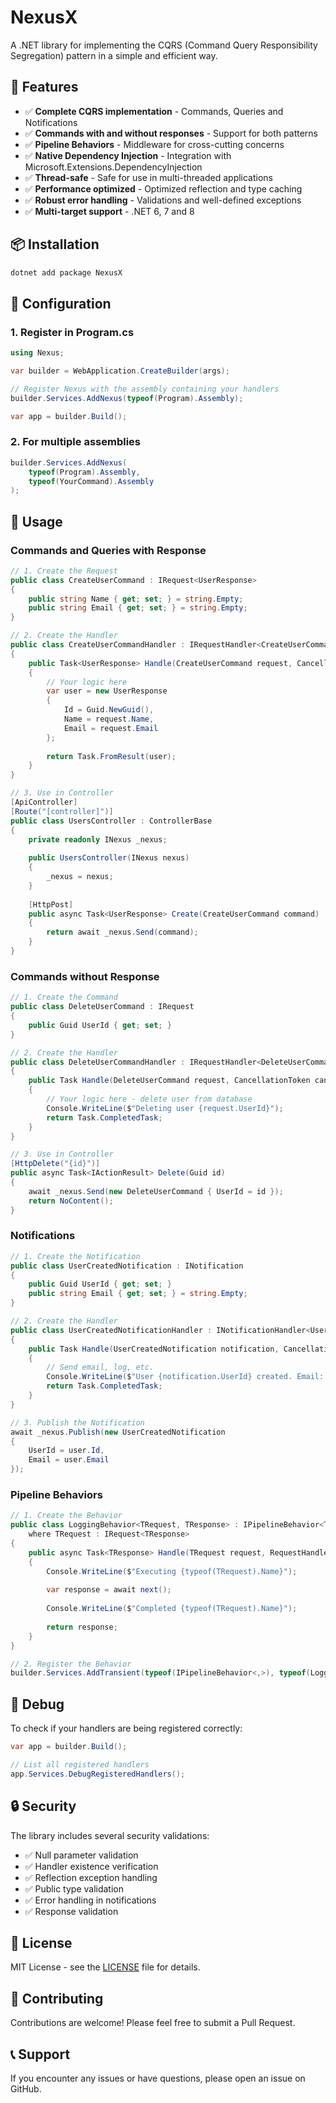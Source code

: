 # NexusX

A .NET library for implementing the CQRS (Command Query Responsibility Segregation) pattern in a simple and efficient way.

## 🚀 Features

- ✅ **Complete CQRS implementation** - Commands, Queries and Notifications
- ✅ **Commands with and without responses** - Support for both patterns
- ✅ **Pipeline Behaviors** - Middleware for cross-cutting concerns
- ✅ **Native Dependency Injection** - Integration with Microsoft.Extensions.DependencyInjection
- ✅ **Thread-safe** - Safe for use in multi-threaded applications
- ✅ **Performance optimized** - Optimized reflection and type caching
- ✅ **Robust error handling** - Validations and well-defined exceptions
- ✅ **Multi-target support** - .NET 6, 7 and 8

## 📦 Installation

```bash
dotnet add package NexusX
```

## 🔧 Configuration

### 1. Register in Program.cs

```csharp
using Nexus;

var builder = WebApplication.CreateBuilder(args);

// Register Nexus with the assembly containing your handlers
builder.Services.AddNexus(typeof(Program).Assembly);

var app = builder.Build();
```

### 2. For multiple assemblies

```csharp
builder.Services.AddNexus(
    typeof(Program).Assembly,
    typeof(YourCommand).Assembly
);
```

## 📝 Usage

### Commands and Queries with Response

```csharp
// 1. Create the Request
public class CreateUserCommand : IRequest<UserResponse>
{
    public string Name { get; set; } = string.Empty;
    public string Email { get; set; } = string.Empty;
}

// 2. Create the Handler
public class CreateUserCommandHandler : IRequestHandler<CreateUserCommand, UserResponse>
{
    public Task<UserResponse> Handle(CreateUserCommand request, CancellationToken cancellationToken)
    {
        // Your logic here
        var user = new UserResponse 
        { 
            Id = Guid.NewGuid(), 
            Name = request.Name, 
            Email = request.Email 
        };
        
        return Task.FromResult(user);
    }
}

// 3. Use in Controller
[ApiController]
[Route("[controller]")]
public class UsersController : ControllerBase
{
    private readonly INexus _nexus;
    
    public UsersController(INexus nexus)
    {
        _nexus = nexus;
    }
    
    [HttpPost]
    public async Task<UserResponse> Create(CreateUserCommand command)
    {
        return await _nexus.Send(command);
    }
}
```

### Commands without Response

```csharp
// 1. Create the Command
public class DeleteUserCommand : IRequest
{
    public Guid UserId { get; set; }
}

// 2. Create the Handler
public class DeleteUserCommandHandler : IRequestHandler<DeleteUserCommand>
{
    public Task Handle(DeleteUserCommand request, CancellationToken cancellationToken)
    {
        // Your logic here - delete user from database
        Console.WriteLine($"Deleting user {request.UserId}");
        return Task.CompletedTask;
    }
}

// 3. Use in Controller
[HttpDelete("{id}")]
public async Task<IActionResult> Delete(Guid id)
{
    await _nexus.Send(new DeleteUserCommand { UserId = id });
    return NoContent();
}
```

### Notifications

```csharp
// 1. Create the Notification
public class UserCreatedNotification : INotification
{
    public Guid UserId { get; set; }
    public string Email { get; set; } = string.Empty;
}

// 2. Create the Handler
public class UserCreatedNotificationHandler : INotificationHandler<UserCreatedNotification>
{
    public Task Handle(UserCreatedNotification notification, CancellationToken cancellationToken)
    {
        // Send email, log, etc.
        Console.WriteLine($"User {notification.UserId} created. Email: {notification.Email}");
        return Task.CompletedTask;
    }
}

// 3. Publish the Notification
await _nexus.Publish(new UserCreatedNotification 
{ 
    UserId = user.Id, 
    Email = user.Email 
});
```

### Pipeline Behaviors

```csharp
// 1. Create the Behavior
public class LoggingBehavior<TRequest, TResponse> : IPipelineBehavior<TRequest, TResponse>
    where TRequest : IRequest<TResponse>
{
    public async Task<TResponse> Handle(TRequest request, RequestHandlerDelegate<TResponse> next, CancellationToken cancellationToken)
    {
        Console.WriteLine($"Executing {typeof(TRequest).Name}");
        
        var response = await next();
        
        Console.WriteLine($"Completed {typeof(TRequest).Name}");
        
        return response;
    }
}

// 2. Register the Behavior
builder.Services.AddTransient(typeof(IPipelineBehavior<,>), typeof(LoggingBehavior<,>));
```

## 🐛 Debug

To check if your handlers are being registered correctly:

```csharp
var app = builder.Build();

// List all registered handlers
app.Services.DebugRegisteredHandlers();
```

## 🔒 Security

The library includes several security validations:

- ✅ Null parameter validation
- ✅ Handler existence verification
- ✅ Reflection exception handling
- ✅ Public type validation
- ✅ Error handling in notifications
- ✅ Response validation

## 📄 License

MIT License - see the [LICENSE](LICENSE) file for details.

## 🤝 Contributing

Contributions are welcome! Please feel free to submit a Pull Request.

## 📞 Support

If you encounter any issues or have questions, please open an issue on GitHub. 